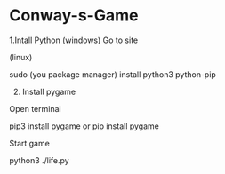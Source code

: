 # Conway-s-Game

1.Intall Python (windows)
Go to site

(linux)

sudo (you package manager) install python3 python-pip

2. Install pygame

Open terminal

pip3 install pygame
or
pip install pygame

Start game

python3 ./life.py
